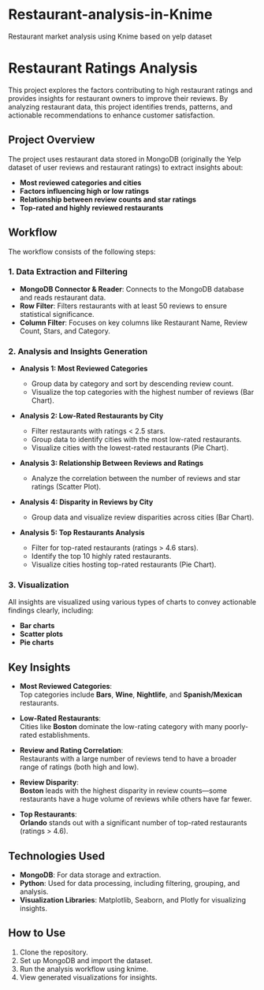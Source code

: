 # Restaurant-analysis-in-Knime
Restaurant market analysis using Knime based on yelp dataset
# Restaurant Ratings Analysis

This project explores the factors contributing to high restaurant ratings and provides insights for restaurant owners to improve their reviews. By analyzing restaurant data, this project identifies trends, patterns, and actionable recommendations to enhance customer satisfaction.

## Project Overview

The project uses restaurant data stored in MongoDB (originally the Yelp dataset of user reviews and restaurant ratings) to extract insights about:

- **Most reviewed categories and cities**
- **Factors influencing high or low ratings**
- **Relationship between review counts and star ratings**
- **Top-rated and highly reviewed restaurants**

## Workflow

The workflow consists of the following steps:

### 1. Data Extraction and Filtering

- **MongoDB Connector & Reader**: Connects to the MongoDB database and reads restaurant data.
- **Row Filter**: Filters restaurants with at least 50 reviews to ensure statistical significance.
- **Column Filter**: Focuses on key columns like Restaurant Name, Review Count, Stars, and Category.

### 2. Analysis and Insights Generation

- **Analysis 1: Most Reviewed Categories**
  - Group data by category and sort by descending review count.
  - Visualize the top categories with the highest number of reviews (Bar Chart).
  
- **Analysis 2: Low-Rated Restaurants by City**
  - Filter restaurants with ratings < 2.5 stars.
  - Group data to identify cities with the most low-rated restaurants.
  - Visualize cities with the lowest-rated restaurants (Pie Chart).
  
- **Analysis 3: Relationship Between Reviews and Ratings**
  - Analyze the correlation between the number of reviews and star ratings (Scatter Plot).
  
- **Analysis 4: Disparity in Reviews by City**
  - Group data and visualize review disparities across cities (Bar Chart).
  
- **Analysis 5: Top Restaurants Analysis**
  - Filter for top-rated restaurants (ratings > 4.6 stars).
  - Identify the top 10 highly rated restaurants.
  - Visualize cities hosting top-rated restaurants (Pie Chart).

### 3. Visualization

All insights are visualized using various types of charts to convey actionable findings clearly, including:
- **Bar charts**
- **Scatter plots**
- **Pie charts**

## Key Insights

- **Most Reviewed Categories**:  
  Top categories include **Bars**, **Wine**, **Nightlife**, and **Spanish/Mexican** restaurants.
  
- **Low-Rated Restaurants**:  
  Cities like **Boston** dominate the low-rating category with many poorly-rated establishments.
  
- **Review and Rating Correlation**:  
  Restaurants with a large number of reviews tend to have a broader range of ratings (both high and low).
  
- **Review Disparity**:  
  **Boston** leads with the highest disparity in review counts—some restaurants have a huge volume of reviews while others have far fewer.
  
- **Top Restaurants**:  
  **Orlando** stands out with a significant number of top-rated restaurants (ratings > 4.6).

## Technologies Used

- **MongoDB**: For data storage and extraction.
- **Python**: Used for data processing, including filtering, grouping, and analysis.
- **Visualization Libraries**: Matplotlib, Seaborn, and Plotly for visualizing insights.

## How to Use

1. Clone the repository.
2. Set up MongoDB and import the dataset.
3. Run the analysis workflow using knime.
4. View generated visualizations for insights.
